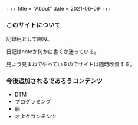 +++
title = "About"
date = 2021-06-09
+++

### このサイトについて
記録用として開設。

~~日記はnoteか何かに書くか迷っている。~~

見よう見まねでやっているのでサイトは随時改善する。


### 今後追加されるであろうコンテンツ
* DTM
* プログラミング
* 絵
* オタクコンテンツ